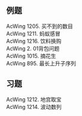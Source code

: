 ## 例题
AcWing 1205. 买不到的数目  
AcWing 1211. 蚂蚁感冒  
AcWing 1216. 饮料换购  
AcWing 2. 01背包问题  
AcWing 1015. 摘花生   
AcWing 895. 最长上升子序列  
## 习题
AcWing 1212. 地宫取宝  
AcWing 1214. 波动数列  
